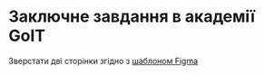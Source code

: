 # Заключне завдання в академії GoIT
Зверстати дві сторінки згідно з [шаблоном Figma](https://www.figma.com/file/HlpVQT6uvexC2DioAxecvY/Web-Studio-(Version-2.1)?node-id=1%3A3329)
